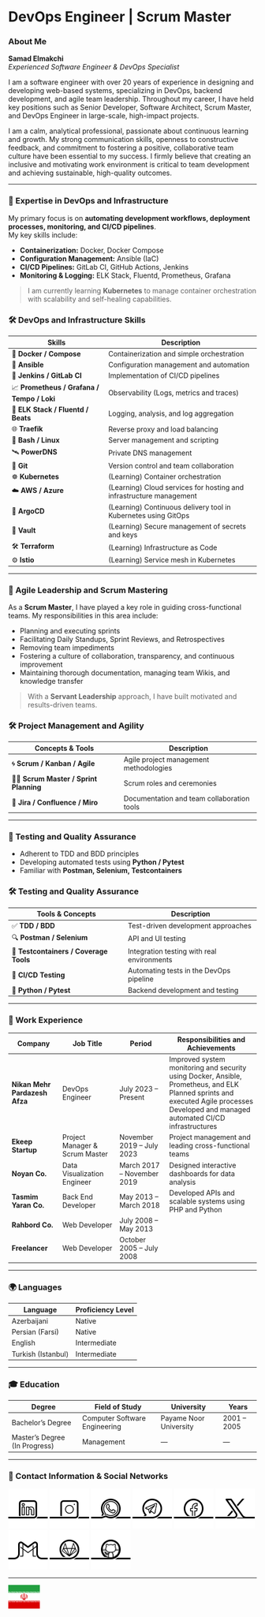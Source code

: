 # DevOps Engineer | Scrum Master

### About Me

**Samad Elmakchi**  
*Experienced Software Engineer & DevOps Specialist*

I am a software engineer with over 20 years of experience in designing and developing web-based systems, specializing in DevOps, backend development, and agile team leadership. Throughout my career, I have held key positions such as Senior Developer, Software Architect, Scrum Master, and DevOps Engineer in large-scale, high-impact projects.

I am a calm, analytical professional, passionate about continuous learning and growth. My strong communication skills, openness to constructive feedback, and commitment to fostering a positive, collaborative team culture have been essential to my success. I firmly believe that creating an inclusive and motivating work environment is critical to team development and achieving sustainable, high-quality outcomes.

---

### 🔧 Expertise in DevOps and Infrastructure

My primary focus is on **automating development workflows, deployment processes, monitoring, and CI/CD pipelines**.  
My key skills include:

- **Containerization:** Docker, Docker Compose  
- **Configuration Management:** Ansible (IaC)  
- **CI/CD Pipelines:** GitLab CI, GitHub Actions, Jenkins  
- **Monitoring & Logging:** ELK Stack, Fluentd, Prometheus, Grafana  

> I am currently learning **Kubernetes** to manage container orchestration with scalability and self-healing capabilities.

### 🛠 DevOps and Infrastructure Skills

| Skills                                      | Description                                                         |
|---------------------------------------------|---------------------------------------------------------------------|
| 🐳 **Docker / Compose**                     | Containerization and simple orchestration                           |
| 🤖 **Ansible**                              | Configuration management and automation                             |
| 🔁 **Jenkins / GitLab CI**                  | Implementation of CI/CD pipelines                                   |
| 📈 **Prometheus / Grafana / Tempo / Loki**  | Observability (Logs, metrics and traces)                            |
| 🔎 **ELK Stack / Fluentd / Beats**          | Logging, analysis, and log aggregation                              |
| 🌐 **Traefik**                              | Reverse proxy and load balancing                                    |
| 🐚 **Bash / Linux**                         | Server management and scripting                                     |
| 🛰 **PowerDNS**                             | Private DNS management                                              |
| 🔧 **Git**                                  | Version control and team collaboration                              |
| ☸️ **Kubernetes**                           | (Learning) Container orchestration                                  |
| ☁️ **AWS / Azure**                          | (Learning) Cloud services for hosting and infrastructure management |
| 🚀 **ArgoCD**                               | (Learning) Continuous delivery tool in Kubernetes using GitOps      |
| 🔐 **Vault**                                | (Learning) Secure management of secrets and keys                    |
| 🛠️ **Terraform**                            | (Learning) Infrastructure as Code                                   |
| ⚙️ **Istio**                                | (Learning) Service mesh in Kubernetes                               |

---

### 🧠 Agile Leadership and Scrum Mastering

As a **Scrum Master**, I have played a key role in guiding cross-functional teams. My responsibilities in this area include:

- Planning and executing sprints  
- Facilitating Daily Standups, Sprint Reviews, and Retrospectives  
- Removing team impediments  
- Fostering a culture of collaboration, transparency, and continuous improvement  
- Maintaining thorough documentation, managing team Wikis, and knowledge transfer  

> With a **Servant Leadership** approach, I have built motivated and results-driven teams.

### 🛠 Project Management and Agility

| Concepts & Tools                | Description                        |
|-------------------------------|----------------------------------|
| 🌀 **Scrum / Kanban / Agile**  | Agile project management methodologies |
| 👨‍🏫 **Scrum Master / Sprint Planning** | Scrum roles and ceremonies         |
| 📝 **Jira / Confluence / Miro**| Documentation and team collaboration tools |

---

### 🧪 Testing and Quality Assurance

- Adherent to TDD and BDD principles  
- Developing automated tests using **Python / Pytest**  
- Familiar with **Postman, Selenium, Testcontainers**

### 🛠 Testing and Quality Assurance

| Tools & Concepts               | Description                                  |
|-------------------------------|----------------------------------------------|
| ✅ **TDD / BDD**               | Test-driven development approaches            |
| 🔍 **Postman / Selenium**      | API and UI testing                             |
| 🧪 **Testcontainers / Coverage Tools** | Integration testing with real environments |
| 🧬 **CI/CD Testing**           | Automating tests in the DevOps pipeline       |
| 🐍 **Python / Pytest**         | Backend development and testing                |

---

### 💼 Work Experience

| Company                       | Job Title                     | Period                   | Responsibilities and Achievements                             |
|-------------------------------|------------------------------|--------------------------|--------------------------------------------------------------|
| **Nikan Mehr Pardazesh Afza** | DevOps Engineer               | July 2023 – Present      | Improved system monitoring and security using Docker, Ansible, Prometheus, and ELK<br>Planned sprints and executed Agile processes<br>Developed and managed automated CI/CD infrastructures |
| **Ekeep Startup**              | Project Manager & Scrum Master| November 2019 – July 2023| Project management and leading cross-functional teams         |
| **Noyan Co.**                 | Data Visualization Engineer   | March 2017 – November 2019| Designed interactive dashboards for data analysis             |
| **Tasmim Yaran Co.**           | Back End Developer            | May 2013 – March 2018    | Developed APIs and scalable systems using PHP and Python      |
| **Rahbord Co.**               | Web Developer                 | July 2008 – May 2013     |                                                              |
| **Freelancer**                | Web Developer                 | October 2005 – July 2008 |                                                              |

---

### 🌍 Languages

| Language         | Proficiency Level |
|------------------|-------------------|
| Azerbaijani      | Native            |
| Persian (Farsi)  | Native            |
| English          | Intermediate      |
| Turkish (Istanbul)| Intermediate     |

---

### 🎓 Education

| Degree                   | Field of Study           | University     | Years           |
|--------------------------|-------------------------|----------------|-----------------|
| Bachelor’s Degree        | Computer Software Engineering | Payame Noor University | 2001 – 2005    |
| Master’s Degree (In Progress) | Management            | —              | —               |

---

### 📡 Contact Information & Social Networks

[![1.01]][01] [![1.02]][02] [![1.03]][03] [![1.04]][04] [![1.06]][06] [![1.05]][05] [![1.07]][07] [![1.10]][10] [![1.11]][11]

[01]: https://www.linkedin.com/in/samad-elmakchi  
[02]: https://www.instagram.com/samad.elmakchi  
[03]: https://wa.me/989141189645  
[04]: https://t.me/samadelmakchi  
[05]: https://x.com/elmakchi  
[06]: https://facebook.com/samad.elmakchi  
[07]: mailto:samad.elmakchi@gmail.com  
[10]: https://gitlab.com/samadelmakchi  
[11]: https://github.com/samadelmakchi  

[1.01]: social/linkedin.png (LinkedIn)  
[1.02]: social/instagram.png (Instagram)  
[1.03]: social/whatsapp.png (WhatsApp)  
[1.04]: social/telegram.png (Telegram)  
[1.05]: social/x.png (X)  
[1.06]: social/facebook.png (Facebook)  
[1.07]: social/gmail.png (Gmail)  
[1.10]: social/gitlab.png (Gitlab)  
[1.11]: social/github.png (Github)

---

[lang_az]: README-AZ.md
[lang_tr]: README-TR.md
[lang_ar]: README-AR.md
[lang_fa]: README-FA.md
[lang_en]: README.md

[flag_fa]: flag/fa.svg (فارسی)
[flag_az]: flag/az.svg (Azərbaycani)
[flag_tr]: flag/tr.svg (Türkisch)
[flag_ar]: flag/ar.svg (العربي)
[flag_en]: flag/en.svg (English)

[![flag_fa]][lang_fa]

